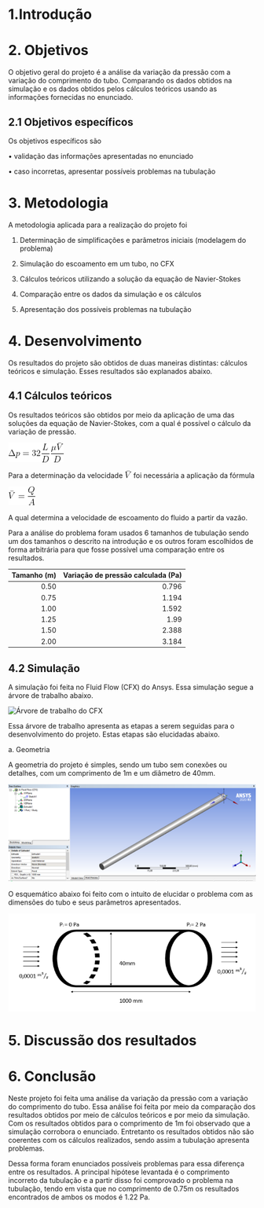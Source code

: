 # 1.Introdução 

# 2. Objetivos 

  O objetivo geral do projeto é a análise da variação da pressão com a variação do comprimento do tubo. Comparando os dados obtidos na simulação e os dados obtidos pelos cálculos teóricos usando as informações fornecidas no enunciado.

## 2.1 Objetivos específicos 

Os objetivos específicos são

•	validação das informações apresentadas no enunciado

•	caso incorretas, apresentar possíveis problemas na tubulação

# 3. Metodologia

A metodologia aplicada para a realização do projeto foi

1.  Determinação de simplificações e parâmetros iniciais (modelagem do problema)

2.	Simulação do escoamento em um tubo, no CFX

3.	Cálculos teóricos utilizando a solução da equação de Navier-Stokes

4.	Comparação entre os dados da simulação e os cálculos

5.	Apresentação dos possíveis problemas na tubulação


# 4. Desenvolvimento 

Os resultados do projeto são obtidos de duas maneiras distintas: cálculos teóricos e simulação. Esses resultados são explanados abaixo. 

## 4.1 Cálculos teóricos 

Os resultados teóricos são obtidos por meio da aplicação de uma das soluções da equação de Navier-Stokes, com a qual é possível o cálculo da variação de pressão.

![Figura - Equação da variação de pressão](CodeCogsEqn.gif)

Para a determinação da velocidade ![Velocidade](velocidade2.gif) foi necessária a aplicação da fórmula

![Fórmula da velocidade](velocidade1.gif)

A qual determina a velocidade de escoamento do fluido a partir da vazão.

Para a análise do problema foram usados 6 tamanhos de tubulação sendo um dos tamanhos o descrito na introdução e os outros foram escolhidos de forma arbitrária para que fosse possível uma comparação entre os resultados.

Tamanho (m) | Variação de pressão calculada (Pa)
-----------:|-----------------------------------:
0.50        |0.796
0.75        |1.194
1.00        |1.592
1.25        |1.99
1.50        |2.388
2.00        |3.184


## 4.2 Simulação 

A simulação foi feita no Fluid Flow (CFX) do Ansys. Essa simulação segue a árvore de trabalho abaixo. 

![Árvore de trabalho do CFX](arvore.gif)

Essa árvore de trabalho apresenta as etapas a serem seguidas para o desenvolvimento do projeto. Estas etapas são elucidadas abaixo.  

a. Geometria 

A geometria do projeto é simples, sendo um tubo sem conexões ou detalhes, com um comprimento de 1m e um diâmetro de 40mm.

![Geometria do projeto no Ansys](Largura.png)

O esquemático abaixo foi feito com o intuito de elucidar o problema com as dimensões do tubo e seus parâmetros apresentados. 

![Esquemático do problema](Esquema.png)

# 5. Discussão dos resultados 

# 6. Conclusão 

  Neste projeto foi feita uma análise da variação da pressão com a variação do comprimento do tubo. Essa análise foi feita por meio da comparação dos resultados obtidos por meio de cálculos teóricos e por meio da simulação. Com os resultados obtidos para o comprimento de 1m foi observado que a simulação corrobora o enunciado. Entretanto os resultados obtidos não são coerentes com os cálculos realizados, sendo assim a tubulação apresenta problemas.
  
  Dessa forma foram enunciados possíveis problemas para essa diferença entre os resultados. A principal hipótese levantada é o comprimento incorreto da tubulação e a partir disso foi comprovado o problema na tubulação, tendo em vista que no comprimento de 0.75m os resultados encontrados de ambos os modos é 1.22 Pa.

